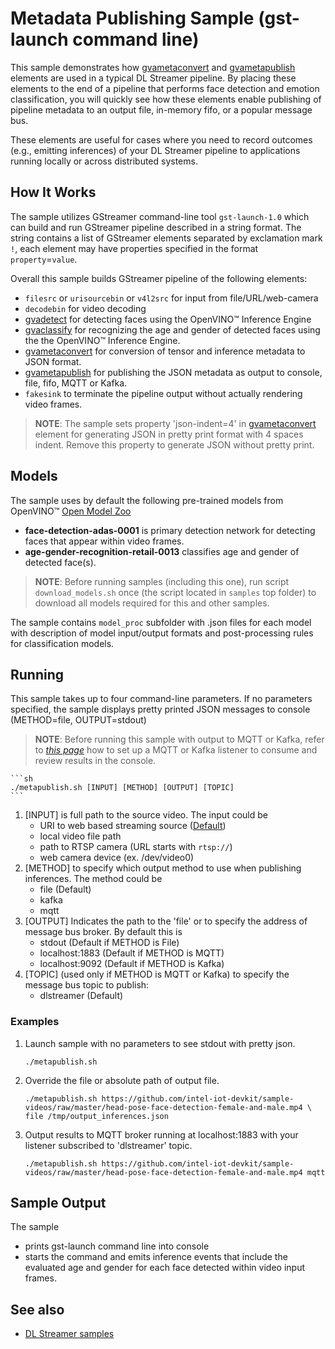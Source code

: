 # Metadata Publishing Sample (gst-launch command line)

This sample demonstrates how [gvametaconvert](https://github.com/openvinotoolkit/dlstreamer_gst/wiki/gvametaconvert) and [gvametapublish](https://github.com/openvinotoolkit/dlstreamer_gst/wiki/gvametapublish) elements are used in a typical DL Streamer pipeline. By placing these elements to the end of a pipeline that performs face detection and emotion classification, you will quickly see how these elements enable publishing of pipeline metadata to an output file, in-memory fifo, or a popular message bus.

These elements are useful for cases where you need to record outcomes (e.g., emitting inferences) of your DL Streamer pipeline to applications running locally or across distributed systems.

## How It Works
The sample utilizes GStreamer command-line tool `gst-launch-1.0` which can build and run GStreamer pipeline described in a string format.
The string contains a list of GStreamer elements separated by exclamation mark `!`, each element may have properties specified in the format `property`=`value`.

Overall this sample builds GStreamer pipeline of the following elements:
* `filesrc` or `urisourcebin` or `v4l2src` for input from file/URL/web-camera
* `decodebin` for video decoding
* [gvadetect](https://github.com/openvinotoolkit/dlstreamer_gst/wiki/gvadetect) for detecting faces using the OpenVINO™ Inference Engine
* [gvaclassify](https://github.com/openvinotoolkit/dlstreamer_gst/wiki/gvaclassify) for recognizing the age and gender of detected faces using the the OpenVINO™ Inference Engine.
* [gvametaconvert](https://github.com/openvinotoolkit/dlstreamer_gst/wiki/gvametaconvert) for conversion of tensor and inference metadata to JSON format.
* [gvametapublish](https://github.com/openvinotoolkit/dlstreamer_gst/wiki/gvametapublish) for publishing the JSON metadata as output to console, file, fifo, MQTT or Kafka.
* `fakesink` to terminate the pipeline output without actually rendering video frames.

> **NOTE**: The sample sets property 'json-indent=4' in [gvametaconvert](https://github.com/openvinotoolkit/dlstreamer_gst/wiki/gvametaconvert) element for generating JSON in pretty print format with 4 spaces indent. Remove this property to generate JSON without pretty print.

## Models

The sample uses by default the following pre-trained models from OpenVINO™ [Open Model Zoo](https://github.com/openvinotoolkit/open_model_zoo)
*   __face-detection-adas-0001__ is primary detection network for detecting faces that appear within video frames.
*   __age-gender-recognition-retail-0013__ classifies age and gender of detected face(s).

> **NOTE**: Before running samples (including this one), run script `download_models.sh` once (the script located in `samples` top folder) to download all models required for this and other samples.

The sample contains `model_proc` subfolder with .json files for each model with description of model input/output formats and post-processing rules for classification models.

## Running

This sample takes up to four command-line parameters. If no parameters specified, the sample displays pretty printed JSON messages to console (METHOD=file, OUTPUT=stdout)

> **NOTE**: Before running this sample with output to MQTT or Kafka, refer to [*this page*](./listener.md) how to set up a MQTT or Kafka listener to consume and review results in the console.

    ```sh
    ./metapublish.sh [INPUT] [METHOD] [OUTPUT] [TOPIC]
    ```

1. [INPUT] is full path to the source video.
The input could be
    * URI to web based streaming source ([Default](https://github.com/intel-iot-devkit/sample-videos/raw/master/head-pose-face-detection-female-and-male.mp4))
    * local video file path
    * path to RTSP camera (URL starts with `rtsp://`)
    * web camera device (ex. /dev/video0)
1. [METHOD] to specify which output method to use when publishing inferences.
The method could be
    * file (Default)
    * kafka
    * mqtt
1. [OUTPUT] Indicates the path to the 'file' or to specify the address of message bus broker.
By default this is
    * stdout (Default if METHOD is File)
    * localhost:1883 (Default if METHOD is MQTT)
    * localhost:9092 (Default if METHOD is Kafka)
1. [TOPIC] (used only if METHOD is MQTT or Kafka) to specify the message bus topic to publish:
    * dlstreamer (Default)

### Examples
1. Launch sample with no parameters to see stdout with pretty json.
   ```
   ./metapublish.sh 
   ```

1. Override the file or absolute path of output file.
    ```
    ./metapublish.sh https://github.com/intel-iot-devkit/sample-videos/raw/master/head-pose-face-detection-female-and-male.mp4 \
    file /tmp/output_inferences.json
    ```

1. Output results to MQTT broker running at localhost:1883 with your listener subscribed to 'dlstreamer' topic.
    ```
    ./metapublish.sh https://github.com/intel-iot-devkit/sample-videos/raw/master/head-pose-face-detection-female-and-male.mp4 mqtt
    ```

## Sample Output
The sample
* prints gst-launch command line into console
* starts the command and emits inference events that include the evaluated age and gender for each face detected within video input frames.

## See also
* [DL Streamer samples](../../README.md)
